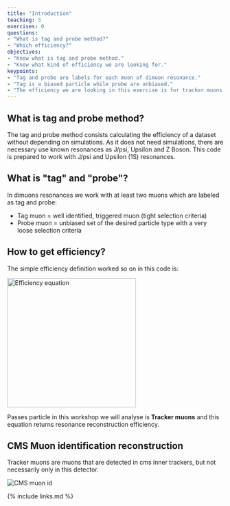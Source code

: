 ```yaml
---
title: "Introduction"
teaching: 5
exercises: 0
questions:
- "What is tag and probe method?"
- "Which efficiency?"
objectives:
- "Know what is tag and probe method."
- "Know what kind of efficiency we are looking for."
keypoints:
- "Tag and probe are labels for each muon of dimuon resonance."
- "Tag is a biased particle while probe are unbiased."
- "The efficiency we are looking in this exercise is for tracker muons."
---
```


## What is tag and probe method?

The tag and probe method consists calculating the efficiency of a dataset without depending on simulations. As it does not need simulations, there are necessary use known resonances as J/psi, Upsilon and Z Boson. This code is prepared to work with J/psi and Upsilon (1S) resonances.

## What is "tag" and "probe"?

In dimuons resonances we work with at least two muons which are labeled as tag and probe:

* Tag muon = well identified, triggered muon (tight selection criteria)
* Probe muon = unbiased set of the desired particle type with a very loose selection criteria

## How to get efficiency?

The simple efficiency definition worked so on in this code is:

<img width="300px" src="../fig/efficiency.svg" alt="Efficiency equation">

Passes particle in this workshop we will analyse is **Tracker muons** and this equation returns resonance reconstruction efficiency.

## CMS Muon identification reconstruction

Tracker muons are muons that are detected in cms inner trackers, but not necessarily only in this detector.

![CMS muon id](../fig/tracker_muon.png)

{% include links.md %}